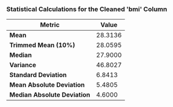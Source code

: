
### Statistical Calculations for the Cleaned 'bmi' Column

| Metric                      | Value                  |
| --------------------------- | ---------------------- |
| **Mean**                    | 28.3136         |
| **Trimmed Mean (10%)**      | 28.0595 |
| **Median**                  | 27.9000         |
| **Variance**                | 46.8027     |
| **Standard Deviation**      | 6.8413        |
| **Mean Absolute Deviation** | 5.4805 |
| **Median Absolute Deviation**| 4.6000|
